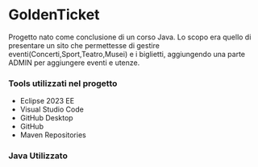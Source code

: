 # GoldenTicket
Progetto nato come conclusione di un corso Java. Lo scopo era quello di presentare un sito che permettesse di gestire eventi(Concerti,Sport,Teatro,Musei)
e i biglietti, aggiungendo una parte ADMIN per aggiungere eventi e utenze.

### Tools utilizzati nel progetto
* Eclipse 2023 EE
* Visual Studio Code
* GitHub Desktop
* GitHub
* Maven Repositories

### Java Utilizzato

